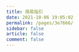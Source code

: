 ```yaml
---
title: 简易指引
date: 2021-10-06 19:05:02
permalink: /pages/3e7666/
sidebar: false
article: false
comment: false
---
```



